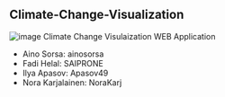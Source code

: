 ## Climate-Change-Visualization
![image](https://user-images.githubusercontent.com/95390348/234712770-eb8e4439-c919-49d3-adf3-c4b847bdd388.png)
Climate Change Visulaization WEB Application
- Aino Sorsa: ainosorsa
- Fadi Helal: SAIPRONE
- Ilya Apasov: Apasov49
- Nora Karjalainen: NoraKarj
